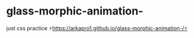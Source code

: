 # glass-morphic-animation-
just css practice
⚡https://arkapro1.github.io/glass-morphic-animation-/⚡
